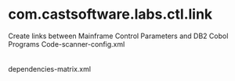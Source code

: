 # com.castsoftware.labs.ctl.link
Create links between Mainframe Control Parameters and DB2 Cobol Programs 
Code-scanner-config.xml 
<discoverer extensionId="com.castsoftware.uc.asmzos" dmtId="asmzosfilediscoverer"
            fileExtensions=".asm;.ASM;.mlc;.MLC;.asmacro;.ASMACRO;" label="ASM zOS Files"/>
<discoverer extensionId="com.castsoftware.labs.ctl.link" dmtId="ctlzosfilediscoverer"
            fileExtensions=".CTL;.ctl;.ndm;.NDM;" label="CTL zOS Files"/>
<discoverer extensionId="com.castsoftware.labs.rexx" dmtId="rexxzosfilediscoverer"
            fileExtensions=".REXX;.rexx;" label="REXX zOS Files"/>    
<discoverer extensionId="com.castsoftware.labs.focus" dmtId="focuszosfilediscoverer"
            fileExtensions=".FEX;.MAS;.FOC;.fex;.mas;.foc;" label="focus zOS Files"/>    
<discoverer extensionId="com.castsoftware.uc.easytrieve" dmtId="esyzosfilediscoverer"
            fileExtensions=".ESY;.MAC;.esy;.mac;" label="ESY zOS Files"/>    
<discoverer extensionId="com.castsoftware.labs.zos.basesas" dmtId="saszosfilediscoverer"
            fileExtensions=".sas;.SAS;" label="SAS zOS Files"/> 
dependencies-matrix.xml 
<technology symbol="Mainframe Control Parms" type="language">
    <allow symbol="SQL"/>
</technology>
<technology symbol="Assembler" type="language">
    <allow symbol="SQL"/>
</technology>
<technology symbol="Rexx Language" type="language">
    <allow symbol="SQL"/>
</technology> 
<technology symbol="Easytrieve Plus Language" type="language">
    <allow symbol="SQL"/>
</technology>
<technology symbol="FOCUS Language" type="language">
    <allow symbol="SQL"/>
</technology>

<technology symbol="BaseSAS" type="language">
    <allow symbol="SQL"/>
</technology>
